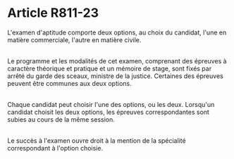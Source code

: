 # Article R811-23

<p>L'examen d'aptitude comporte deux options, au choix du candidat, l'une en matière commerciale, l'autre en matière civile.<br/><br/>

Le programme et les modalités de cet examen, comprenant des épreuves à caractère théorique et pratique et un mémoire de stage, sont fixés par arrêté du garde des sceaux, ministre de la justice. Certaines des épreuves peuvent être communes aux deux options.<br/><br/>

Chaque candidat peut choisir l'une des options, ou les deux. Lorsqu'un candidat choisit les deux options, les épreuves correspondantes sont subies au cours de la même session.<br/><br/>

Le succès à l'examen ouvre droit à la mention de la spécialité correspondant à l'option choisie.</p>
